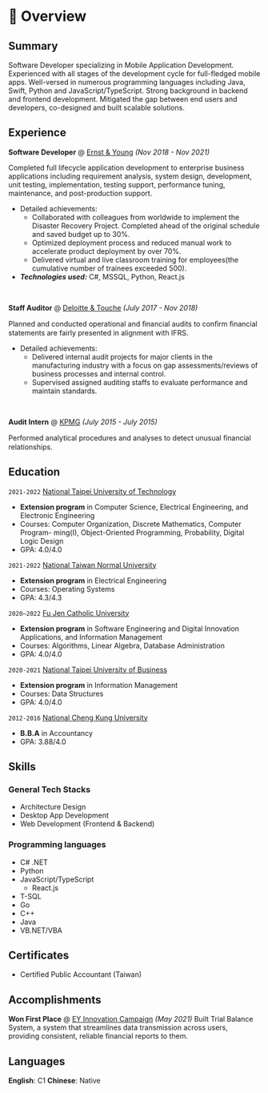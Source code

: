 # 📖 Overview

## Summary

Software Developer specializing in Mobile Application Development. Experienced with all stages of the development cycle for full-fledged mobile apps. Well-versed in numerous programming languages including Java, Swift, Python and JavaScript/TypeScript. Strong background in backend and frontend development. Mitigated the gap between end users and developers, co-designed and built scalable solutions.

## Experience

**Software Developer** @ [Ernst & Young](https://www.ey.com/) _(Nov 2018 - Nov 2021)_

Completed full lifecycle application development to enterprise business applications including requirement analysis, system design, development, unit testing, implementation, testing support, performance tuning, maintenance, and post-production support.
- Detailed achievements:
  - Collaborated with colleagues from worldwide to implement the Disaster Recovery Project. Completed ahead of the original schedule and saved budget up to 30%.
  - Optimized deployment process and reduced manual work to accelerate product deployment by over 70%.
  - Delivered virtual and live classroom training for employees(the cumulative number of trainees exceeded 500).
- _**Technologies used:**_ C#, MSSQL, Python, React.js

&nbsp;

**Staff Auditor** @ [Deloitte & Touche](https://www2.deloitte.com/global/en.html) _(July 2017 - Nov 2018)_

Planned and conducted operational and ﬁnancial audits to conﬁrm ﬁnancial statements are fairly presented in alignment with IFRS.
- Detailed achievements:
  - Delivered internal audit projects for major clients in the manufacturing industry with a focus on gap assessments/reviews of business processes and internal control.
  - Supervised assigned auditing staffs to evaluate performance and maintain standards.

&nbsp;

**Audit Intern** @ [KPMG](https://home.kpmg/) _(July 2015 - July 2015)_

Performed analytical procedures and analyses to detect unusual ﬁnancial relationships.

## Education

`2021-2022` [National Taipei University of Technology](https://www-en.ntut.edu.tw/)
- **Extension program** in Computer Science, Electrical Engineering, and Electronic Engineering
- Courses: Computer Organization, Discrete Mathematics, Computer Program-
ming(I), Object-Oriented Programming, Probability, Digital Logic Design
- GPA: 4.0/4.0

`2021-2022` [National Taiwan Normal University](https://en.ntnu.edu.tw/)
- **Extension program** in Electrical Engineering
- Courses: Operating Systems
- GPA: 4.3/4.3

`2020–2022` [Fu Jen Catholic University](https://www.fju.edu.tw/indexEN.jsp)
- **Extension program** in Software Engineering and Digital Innovation Applications, and Information Management 
- Courses: Algorithms, Linear Algebra, Database Administration
- GPA: 4.0/4.0

`2020-2021` [National Taipei University of Business](https://www.ntub.edu.tw/index.php?Lang=en)
- **Extension program** in Information Management 
- Courses: Data Structures
- GPA: 4.0/4.0

`2012-2016` [National Cheng Kung University](https://www.ncku.edu.tw/index.php?Lang=en)
- **B.B.A** in Accountancy
- GPA: 3.88/4.0

## Skills

### General Tech Stacks
- Architecture Design
- Desktop App Development
- Web Development (Frontend & Backend)

### Programming languages
- C# .NET
- Python
- JavaScript/TypeScript
  - React.js
- T-SQL
- Go
- C++
- Java
- VB.NET/VBA

## Certificates
- Certified Public Accountant (Taiwan)

## Accomplishments
**Won First Place** @ [EY Innovation Campaign](https://www.ey.com/) _(May 2021)_
Built Trial Balance System, a system that streamlines data transmission across users, providing consistent, reliable financial reports to them. 

## Languages
**English**: C1
**Chinese**: Native
